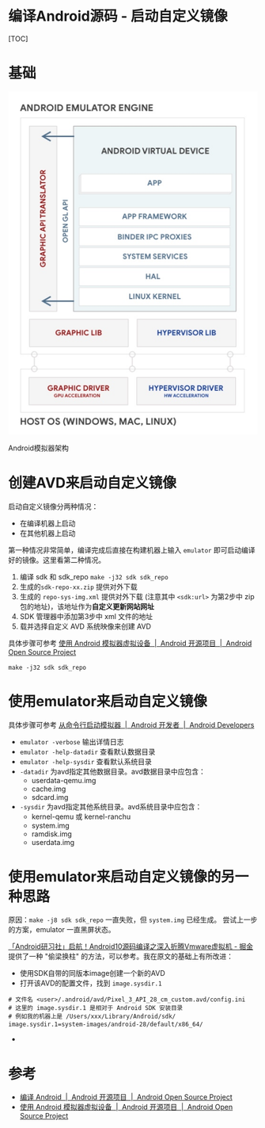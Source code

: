 # 编译Android源码 - 启动自定义镜像

[TOC]

# 基础

![](/images/15831300031725.jpg)

Android模拟器架构

# 创建AVD来启动自定义镜像

启动自定义镜像分两种情况：

+ 在编译机器上启动
+ 在其他机器上启动

第一种情况非常简单，编译完成后直接在构建机器上输入 `emulator` 即可启动编译好的镜像。这里看第二种情况。

1. 编译 sdk 和 sdk_repo `make -j32 sdk sdk_repo`
2. 生成的`sdk-repo-xx.zip` 提供对外下载
3. 生成的 `repo-sys-img.xml` 提供对外下载 (注意其中 `<sdk:url>` 为第2步中 zip 包的地址)，该地址作为**自定义更新网站网址**
4. SDK 管理器中添加第3步中 xml 文件的地址
5. 载并选择自定义 AVD 系统映像来创建 AVD

具体步骤可参考 [使用 Android 模拟器虚拟设备  |  Android 开源项目  |  Android Open Source Project](https://source.android.com/setup/create/avd)

```
make -j32 sdk sdk_repo
```

# 使用emulator来启动自定义镜像

具体步骤可参考 [从命令行启动模拟器  |  Android 开发者  |  Android Developers](https://developer.android.com/studio/run/emulator-commandline)

+ `emulator -verbose` 输出详情日志
+ `emulator -help-datadir` 查看默认数据目录
+ `emulator -help-sysdir` 查看默认系统目录
+ `-datadir` 为avd指定其他数据目录。avd数据目录中应包含：
    + userdata-qemu.img
    + cache.img
    + sdcard.img
+ `-sysdir` 为avd指定其他系统目录。avd系统目录中应包含：
    + kernel-qemu 或 kernel-ranchu
    + system.img
    + ramdisk.img
    + userdata.img

# 使用emulator来启动自定义镜像的另一种思路

原因：`make -j8 sdk sdk_repo` 一直失败，但 `system.img` 已经生成。 尝试上一步的方案，emulator 一直黑屏状态。

[「Android研习社」启航！Android10源码编译之深入折腾Vmware虚拟机 - 掘金](https://juejin.im/post/5d74c1a1f265da03d063c617) 提供了一种 "偷梁换柱" 的方法，可以参考。我在原文的基础上有所改进：

+ 使用SDK自带的同版本image创建一个新的AVD
+ 打开该AVD的配置文件，找到 `image.sysdir.1`

```
# 文件名 <user>/.android/avd/Pixel_3_API_28_cm_custom.avd/config.ini
# 这里的 image.sysdir.1 是相对于 Android SDK 安装目录
# 例如我的机器上是 /Users/xxx/Library/Android/sdk/
image.sysdir.1=system-images/android-28/default/x86_64/
```

+ 

# 参考

+ [编译 Android  |  Android 开源项目  |  Android Open Source Project](https://source.android.com/setup/build/building#emulate-an-android-device)
+ [使用 Android 模拟器虚拟设备  |  Android 开源项目  |  Android Open Source Project](https://source.android.com/setup/create/avd)